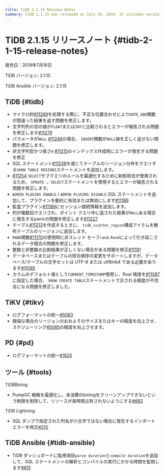 ```yaml
---
title: TiDB 2.1.15 Release Notes
summary: TiDB 2.1.15 was released on July 16, 2019. It includes various bug fixes and improvements, such as fixing issues with functions like DATE_ADD and INSERT, adding new SQL statements like SHOW TABLE REGIONS, and enhancing the Audit plugin. TiKV and PD also received updates to unify log formats and improve accuracy. Additionally, there were optimizations made to TiDB Binlog and TiDB Lightning, and new monitoring items added to TiDB Ansible.
---
```


# TiDB 2.1.15 リリースノート {#tidb-2-1-15-release-notes}

発売日：2019年7月16日

TiDB バージョン: 2.1.15

TiDB Ansible バージョン: 2.1.15

## TiDB {#tidb}

-   マイクロ秒[#11289](https://github.com/pingcap/tidb/pull/11289)を処理する際に、不正な位置合わせにより`DATE_ADD`関数が間違った結果を返す問題を修正します。
-   文字列列の空の値が`FLOAT`または`INT`と比較されるとエラーが報告される問題を修正します[#11279](https://github.com/pingcap/tidb/pull/11279)
-   パラメータが`NULL` [#11249](https://github.com/pingcap/tidb/pull/11249)の場合、 `INSERT`関数が`NULL`値を正しく返せない問題を修正します。
-   非文字列型かつ長さ`0` [#11215](https://github.com/pingcap/tidb/pull/11215)のインデックス作成時にエラーが発生する問題を修正
-   SQL ステートメント[#11238](https://github.com/pingcap/tidb/pull/11238)を通じてテーブルのリージョン分布をクエリする`SHOW TABLE REGIONS`ステートメントを追加します。
-   [#11254](https://github.com/pingcap/tidb/pull/11254) `SELECT`サブクエリのルールを最適化するために射影除去が使用されるため、 `UPDATE … SELECT`ステートメントを使用するとエラーが報告される問題を修正します。
-   `ADMIN PLUGINS ENABLE` / `ADMIN PLUGINS DISABLE` SQL ステートメントを追加して、プラグインを動的に有効または無効にします[#11189](https://github.com/pingcap/tidb/pull/11189)
-   監査プラグイン[#11189](https://github.com/pingcap/tidb/pull/11189)にセッション接続情報を追加します。
-   列が複数回クエリされ、ポイント クエリ中に返された結果が`NULL`ある場合に発生するpanicの問題を修正します[#11227](https://github.com/pingcap/tidb/pull/11227)
-   テーブル[#11213](https://github.com/pingcap/tidb/pull/11213)を作成するときに、 `tidb_scatter_region`構成アイテムを散布テーブルのリージョンに追加します。
-   `RAND`関数[#11170](https://github.com/pingcap/tidb/pull/11170)の使用時に非スレッド セーフ`rand.Rand`によって引き起こされるデータ競合の問題を修正します。
-   整数と非整数の比較結果が正しくない場合がある問題を修正[#11191](https://github.com/pingcap/tidb/pull/11191)
-   データベースまたはテーブルの照合順序の変更をサポートしますが、データベース/テーブルの文字セットは UTF-8 または utf8mb4 である必要があります[#11085](https://github.com/pingcap/tidb/pull/11085)
-   カラムのデフォルト値として`CURRENT_TIMESTAMP`使用し、float 精度を[#11087](https://github.com/pingcap/tidb/pull/11087)に指定した場合、 `SHOW CREATE TABLE`ステートメントで示される精度が不完全になる問題を修正しました。

## TiKV {#tikv}

-   ログフォーマットの統一[#5083](https://github.com/tikv/tikv/pull/5083)
-   極端な場合のリージョンのおおよそのサイズまたはキーの精度を向上させ、スケジューリング[#5085](https://github.com/tikv/tikv/pull/5085)の精度を向上させます。

## PD {#pd}

-   ログフォーマットの統一[#1625](https://github.com/pingcap/pd/pull/1625)

## ツール {#tools}

TiDBBinlog

-   PumpGC 戦略を最適化し、未消費のbinlogをクリーンアップできないという制限を削除して、リソースが長時間占有されないようにする[#663](https://github.com/pingcap/tidb-binlog/pull/663)

TiDB Lightning

-   SQL ダンプで指定された列名が小文字ではない場合に発生するインポート エラーを修正[#210](https://github.com/pingcap/tidb-lightning/pull/210)

## TiDB Ansible {#tidb-ansible}

-   TiDB ダッシュボードに監視項目`parse duration`と`compile duration`を追加して、SQL ステートメントの解析とコンパイルの実行にかかる時間を監視します[#815](https://github.com/pingcap/tidb-ansible/pull/815)
